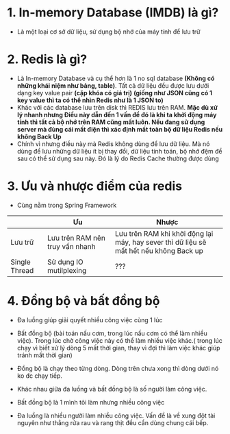 # 1. In-memory Database (IMDB) là gì?
- Là một loại cơ sở dữ liệu, sử dụng bộ nhớ của máy tính để lưu trữ

# 2. Redis là gì?
- Là In-memory Database và cụ thể hơn là 1 no sql database **(Không có những khái niệm như bảng, table)**. Tất cả dữ liệu đều được lưu dưới dạng key value pair **(cặp khóa có giá trị)** **(giống như JSON cũng có 1 key value thì ta có thể nhìn Redis như là 1 JSON to)**
- Khác với các database lưu trên disk thì REDIS lưu trên RAM. **Mặc dù xử lý nhanh nhưng Điều này dẫn đến 1 vấn đề đó là khi ta khởi động máy tính thì tất cả bộ nhớ trên RAM cũng mất luôn. Nếu đang sử dụng server mà đùng cái mất điện thì xác định mất toàn bộ dữ liệu Redis nếu không Back Up**
- Chính vì nhưng điều này mà Redis không dùng để lưu dữ liệu. Mà nó dùng để lưu những dữ liệu ít bị thay đổi, dữ liệu tính toán, bộ nhớ đệm để sau có thể sử dụng sau này. Đó là lý do Redis Cache thường được dùng

# 3. Ưu và nhược điểm của redis
- Cùng nằm trong Spring Framework

|  | Ưu | Nhược |
|---|---|---|
| Lưu trữ | Lưu trên RAM nên truy vấn nhanh | Lưu trên RAM khi khởi động lại máy, hay sever thì dữ liệu sẽ mất hết nếu không Back up |
| Single Thread | Sử dụng IO mutilplexing | ??? |

# 4. Đồng bộ và bất đồng bộ
- Đa luồng giúp giải quyết nhiều công việc cùng 1 lúc
- Bất đồng bộ (bài toán nấu cơm, trong lúc nấu cơm có thể làm nhiều việc). Trong lúc chờ công việc này có thể làm nhiều việc khác.( trong lúc chạy vì biết xử lý dòng 5 mất thời gian, thay vì đợi thì làm việc khác giúp tránh mất thời gian)

- Đồng bộ là chạy theo từng dòng. Dòng trên chưa xong thì dòng dưới nó ko đc chạy tiếp.

- Khác nhau giữa đa luồng và bất đồng bộ là số người làm công việc. 
- Bất đồng bộ là 1 mình tôi làm nhưng nhiều công việc

- Đa luồng là nhiều người làm nhiều công việc. Vấn đề là về xung đột tài nguyên như thằng rửa rau và rang thịt đều cần dùng chung cái bếp.
